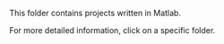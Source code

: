 This folder contains projects written in Matlab.

For more detailed information, click on a specific folder.

